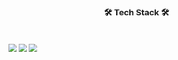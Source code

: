 <h3 align="center"><b>🛠 Tech Stack 🛠</b></h3>
</br>

<img src="https://img.shields.io/badge/Java-007396?style=for-the-badge&logo=java&logoColor=white"> <img src="https://img.shields.io/badge/Spring-6DB33F?style=for-the-badge&logo=Spring&logoColor=white"> <img src="https://img.shields.io/badge/github-181717?style=for-the-badge&logo=github&logoColor=white">
<!--


[![Top Langs](https://github-readme-stats.vercel.app/api/top-langs/?username=orol116)](https://github.com/orol116/github-readme-stats)


![Anurag's GitHub stats](https://github-readme-stats.vercel.app/api?username=orol116&show_icons=true&theme=vue)
<!--

**orol116/orol116** is a ✨ _special_ ✨ repository because its `README.md` (this file) appears on your GitHub profile.

Here are some ideas to get you started:

- 🔭 I’m currently working on ...
- 🌱 I’m currently learning ...
- 👯 I’m looking to collaborate on ...
- 🤔 I’m looking for help with ...
- 💬 Ask me about ...
- 📫 How to reach me: ...
- 😄 Pronouns: ...
- ⚡ Fun fact: ...
-->
